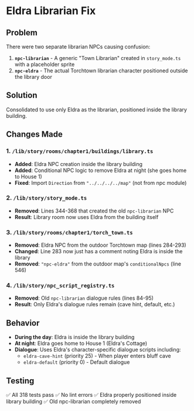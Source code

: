 # Eldra Librarian Fix

## Problem
There were two separate librarian NPCs causing confusion:
1. **`npc-librarian`** - A generic "Town Librarian" created in `story_mode.ts` with a placeholder sprite
2. **`npc-eldra`** - The actual Torchtown librarian character positioned outside the library door

## Solution
Consolidated to use only Eldra as the librarian, positioned inside the library building.

## Changes Made

### 1. `/lib/story/rooms/chapter1/buildings/library.ts`
- **Added**: Eldra NPC creation inside the library building
- **Added**: Conditional NPC logic to remove Eldra at night (she goes home to House 1)
- **Fixed**: Import `Direction` from `"../../../../map"` (not from npc module)

### 2. `/lib/story/story_mode.ts`
- **Removed**: Lines 344-368 that created the old `npc-librarian` NPC
- **Result**: Library room now uses Eldra from the building itself

### 3. `/lib/story/rooms/chapter1/torch_town.ts`
- **Removed**: Eldra NPC from the outdoor Torchtown map (lines 284-293)
- **Changed**: Line 283 now just has a comment noting Eldra is inside the library
- **Removed**: `"npc-eldra"` from the outdoor map's `conditionalNpcs` (line 546)

### 4. `/lib/story/npc_script_registry.ts`
- **Removed**: Old `npc-librarian` dialogue rules (lines 84-95)
- **Result**: Only Eldra's dialogue rules remain (cave hint, default, etc.)

## Behavior
- **During the day**: Eldra is inside the library building
- **At night**: Eldra goes home to House 1 (Eldra's Cottage)
- **Dialogue**: Uses Eldra's character-specific dialogue scripts including:
  - `eldra-cave-hint` (priority 25) - When player enters bluff cave
  - `eldra-default` (priority 0) - Default dialogue

## Testing
✅ All 318 tests pass
✅ No lint errors
✅ Eldra properly positioned inside library building
✅ Old npc-librarian completely removed
